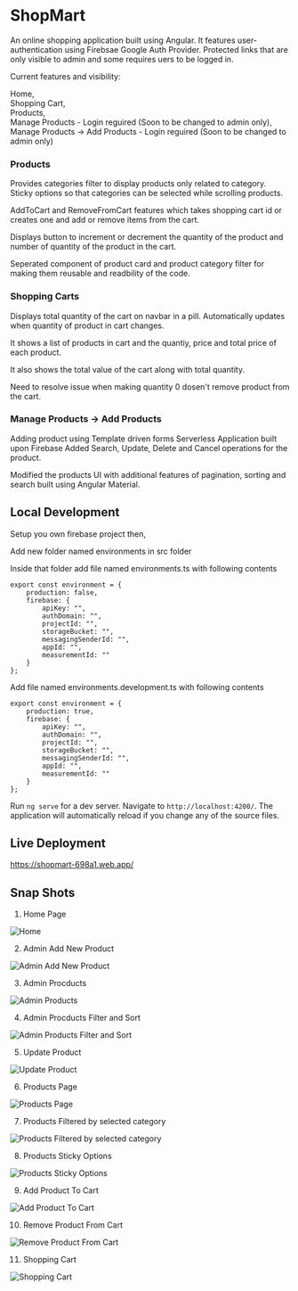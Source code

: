 # ShopMart
<p>
An online shopping application built using Angular. It features user-authentication using Firebsae Google Auth Provider. Protected links that are only visible to admin and some requires uers to be logged in.

Current features and visibility:

Home,<br>
Shopping Cart,<br>
Products,<br>
Manage Products - Login reguired (Soon to be changed to admin only),<br>
Manage Products -> Add Products - Login reguired (Soon to be changed to admin only)

### Products
Provides categories filter to display products only related to category. Sticky options so that categories can be selected while scrolling products.

AddToCart and RemoveFromCart features which takes shopping cart id or creates one and add or remove items from the cart.

Displays button to increment or decrement the quantity of the product and number of quantity of the product in the cart.

Seperated component of product card and product category filter for making them reusable and readbility of the code.

### Shopping Carts
Displays total quantity of the cart on navbar in a pill. Automatically updates when quantity of product in cart changes.

It shows a list of products in cart and the quantiy, price and total price of each product.

It also shows the total value of the cart along with total quantity.

Need to resolve issue when making quantity 0 dosen't remove product from the cart.

### Manage Products -> Add Products
Adding product using Template driven forms
Serverless Application built upon Firebase
Added Search, Update, Delete and Cancel operations for the product.

Modified the products UI with additional features of pagination, sorting and search built using Angular Material.
 
</p>

## Local Development

Setup you own firebase project then,

Add new folder named environments in src folder

Inside that folder add file named environments.ts with following contents

```
export const environment = {
    production: false,
    firebase: {
        apiKey: "",
        authDomain: "",
        projectId: "",
        storageBucket: "",
        messagingSenderId: "",
        appId: "",
        measurementId: ""
    }
};
```

Add file named environments.development.ts with following contents

```
export const environment = {
    production: true,
    firebase: {
        apiKey: "",
        authDomain: "",
        projectId: "",
        storageBucket: "",
        messagingSenderId: "",
        appId: "",
        measurementId: ""
    }
};
```

Run `ng serve` for a dev server. Navigate to `http://localhost:4200/`. The application will automatically reload if you change any of the source files.

## Live Deployment

https://shopmart-698a1.web.app/

## Snap Shots

1. Home Page 

![Home](gitSnaps/Home.png "Home Page")

2. Admin Add New Product 

![Admin Add New Product ](gitSnaps/AdminAddProduct.png "Admin Add New Product ")

3. Admin Procducts 

![Admin Products](gitSnaps/AdminManageProducts.png "Admin Procducts Page")

4. Admin Procducts Filter and Sort

![Admin Products Filter and Sort](gitSnaps/AdminManageProductsFilterAndSort.png "Admin Procducts Page Filter and Sort")

5. Update Product 

![Update Product ](gitSnaps/UpdateProduct.png "Update Product ")

6. Products Page

![Products Page](gitSnaps/Products.png "Products Page")

7. Products Filtered by selected category

![Products Filtered by selected category](gitSnaps/ProductsFiltered.png "Products Filtered by selected category")

8. Products Sticky Options

![Products Sticky Options](gitSnaps/ProductsStickyOptions.png "Products Sticky Options")

9. Add Product To Cart

![Add Product To Cart](gitSnaps/AddProductToCart.png "Add Product To Cart")

10. Remove Product From Cart

![Remove Product From Cart](gitSnaps/RemoveProductFromCart.png "Remove Product From Cart")

11. Shopping Cart

![Shopping Cart](gitSnaps/ShoppingCart.png "Shopping Cart")